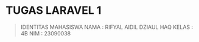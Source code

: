 # TUGAS LARAVEL 1
> IDENTITAS MAHASISWA
> NAMA : RIFYAL AIDIL DZIAUL HAQ
> KELAS : 4B
> NIM : 23090038
